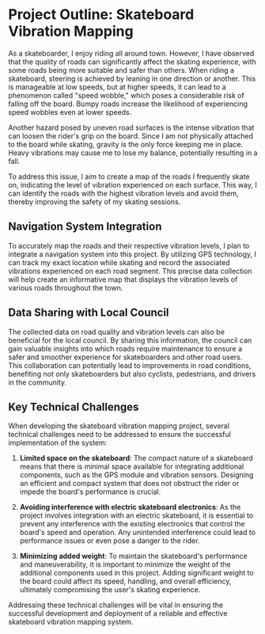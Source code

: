 # Project Outline: Skateboard Vibration Mapping

As a skateboarder, I enjoy riding all around town. However, I have observed that the quality of roads can significantly affect the skating experience, with some roads being more suitable and safer than others. When riding a skateboard, steering is achieved by leaning in one direction or another. This is manageable at low speeds, but at higher speeds, it can lead to a phenomenon called "speed wobble," which poses a considerable risk of falling off the board. Bumpy roads increase the likelihood of experiencing speed wobbles even at lower speeds.

Another hazard posed by uneven road surfaces is the intense vibration that can loosen the rider's grip on the board. Since I am not physically attached to the board while skating, gravity is the only force keeping me in place. Heavy vibrations may cause me to lose my balance, potentially resulting in a fall.

To address this issue, I aim to create a map of the roads I frequently skate on, indicating the level of vibration experienced on each surface. This way, I can identify the roads with the highest vibration levels and avoid them, thereby improving the safety of my skating sessions.

## Navigation System Integration

To accurately map the roads and their respective vibration levels, I plan to integrate a navigation system into this project. By utilizing GPS technology, I can track my exact location while skating and record the associated vibrations experienced on each road segment. This precise data collection will help create an informative map that displays the vibration levels of various roads throughout the town.

## Data Sharing with Local Council

The collected data on road quality and vibration levels can also be beneficial for the local council. By sharing this information, the council can gain valuable insights into which roads require maintenance to ensure a safer and smoother experience for skateboarders and other road users. This collaboration can potentially lead to improvements in road conditions, benefiting not only skateboarders but also cyclists, pedestrians, and drivers in the community.

## Key Technical Challenges

When developing the skateboard vibration mapping project, several technical challenges need to be addressed to ensure the successful implementation of the system:

1. **Limited space on the skateboard**: The compact nature of a skateboard means that there is minimal space available for integrating additional components, such as the GPS module and vibration sensors. Designing an efficient and compact system that does not obstruct the rider or impede the board's performance is crucial.

2. **Avoiding interference with electric skateboard electronics**: As the project involves integration with an electric skateboard, it is essential to prevent any interference with the existing electronics that control the board's speed and operation. Any unintended interference could lead to performance issues or even pose a danger to the rider.

3. **Minimizing added weight**: To maintain the skateboard's performance and maneuverability, it is important to minimize the weight of the additional components used in this project. Adding significant weight to the board could affect its speed, handling, and overall efficiency, ultimately compromising the user's skating experience.

Addressing these technical challenges will be vital in ensuring the successful development and deployment of a reliable and effective skateboard vibration mapping system.

